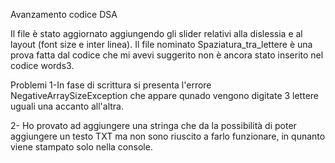 Avanzamento codice DSA

Il file è stato aggiornato aggiungendo gli slider relativi alla dislessia e al layout (font size e inter linea).
Il file nominato Spaziatura_tra_lettere è una prova fatta dal codice che mi avevi suggerito non è ancora stato inserito nel codice words3.

Problemi
1-In fase di scrittura si presenta l'errore NegativeArraySizeException che appare qunado vengono digitate 3 lettere
uguali una accanto all'altra.

2- Ho provato ad aggiungere una stringa che da la possibilità di poter aggiungere un testo TXT ma non sono riuscito a farlo funzionare, in qunanto viene stampato solo nella console.


